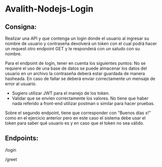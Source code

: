 # Avalith-Nodejs-Login

## Consigna:

Realizar una API y que contenga un login donde el usuario al ingresar su nombre de usuario y contraseña devolverá un token con el cual podrá hacer un request otro endpoint GET y le responderá con un saludo con su nombre.

Para el endpoint de login, tener en cuenta los siguientes puntos:
No se requiere el uso de una base de datos se puede almacenar los datos del usuario en un archivo la contraseña deberá estar guardada de manera hasheada.
En caso de fallar se deberá enviar correctamente un mensaje de error al usuario.
- Sugiero utilizar JWT para el manejo de los token.
- Validar que se envíen correctamente los valores.
No tiene que haber nada referido a front-end utilizar postman o similar para hacer pruebas.

Sobre el segundo endpoint, tiene que corresponder con "Buenos días x!" como en el ejercicio anterior pero en este caso el sistema debe usar el token para saber qué usuario es y en caso que el token no sea válido.

## Endpoints:

/login

/greet
